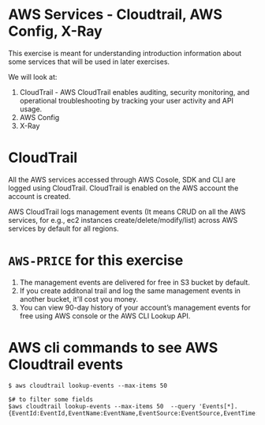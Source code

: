 # AWS Services - Cloudtrail, AWS Config, X-Ray 
This exercise is meant for understanding introduction information about some services that will be used in later exercises.

We will look at:
1. CloudTrail -  AWS CloudTrail enables auditing, security monitoring, and operational troubleshooting by tracking your user activity and API usage.
2. AWS Config
3. X-Ray

# CloudTrail
All the AWS services accessed through AWS Cosole, SDK and CLI are logged using CloudTrail.  CloudTrail is enabled on the AWS account the account is created.

AWS CloudTrail logs management events (It means CRUD on all the AWS services, for e.g., ec2 instances create/delete/modify/list) across AWS services by default for all regions. 

# `AWS-PRICE` for this exercise
1. The management events are delivered for free in S3 bucket by default.  
2. If you create additonal trail and log the same management events in another bucket, it'll cost you money.
3. You can view 90-day history of your account’s management events for free using AWS console or the AWS CLI Lookup API.

# AWS cli commands to see AWS Cloudtrail events
```
$ aws cloudtrail lookup-events --max-items 50

$# to filter some fields
$aws cloudtrail lookup-events --max-items 50  --query 'Events[*].{EventId:EventId,EventName:EventName,EventSource:EventSource,EventTime:EventTime}'
```